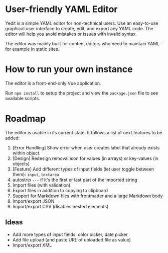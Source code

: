 # User-friendly YAML Editor

Yedit is a simple YAML editor for non-technical users. Use an easy-to-use graphical user interface to create, edit, and export any YAML code. The editor will help you avoid mistakes or issues with invalid syntax. 

The editor was mainly built for content editors who need to maintain YAML - for example in static sites. 

# How to run your own instance

The editor is a front-end-only Vue application. 

Run `npm install` to setup the project and view the `package.json` file to see available scripts. 

# Roadmap

The editor is usable in its current state. It follows a list of next features to be added:

1. [Error Handling] Show error when user creates label that already exists within object.
2. [Design] Redesign removal icon for values (in arrays) or key-values (in objects)
3. [Feature] Add different types of input fields (let user toggle between them): `input`, `textarea`
4. autostrip `---` if it's the first or last part of the imported string
5. Import files (with validation)
6. Export files in addition to copying to clipboard
7. Support for Markdown files with frontmatter and a large Markdown body
8. Import/export JSON
9. Import/export CSV (disables nested elements)

## Ideas

- Add more types of input fields: color picker, date picker
- Add file upload (and paste URL of uploaded file as value)
- Import/export XML